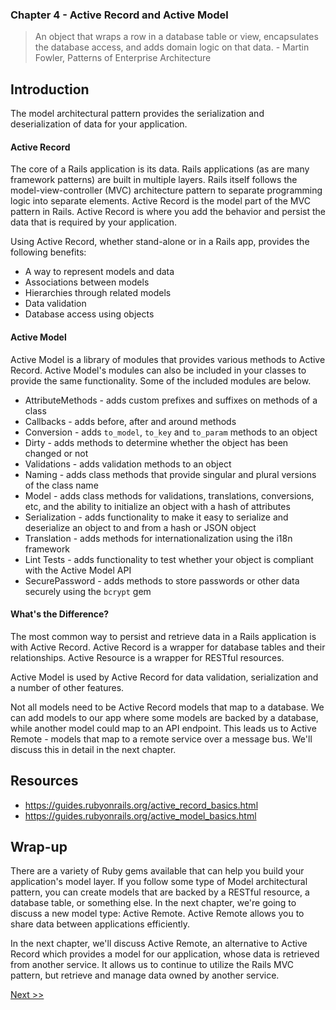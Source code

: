 ### Chapter 4 - Active Record and Active Model

> An object that wraps a row in a database table or view, encapsulates the database access, and adds domain logic on that data. - Martin Fowler, Patterns of Enterprise Architecture

## Introduction

The model architectural pattern provides the serialization and deserialization of data for your application.

#### Active Record

The core of a Rails application is its data. Rails applications (as are many framework patterns) are built in multiple layers. Rails itself follows the model-view-controller (MVC) architecture pattern to separate programming logic into separate elements. Active Record is the model part of the MVC pattern in Rails. Active Record is where you add the behavior and persist the data that is required by your application.

Using Active Record, whether stand-alone or in a Rails app, provides the following benefits:

* A way to represent models and data
* Associations between models
* Hierarchies through related models
* Data validation
* Database access using objects

#### Active Model

Active Model is a library of modules that provides various methods to Active Record. Active Model's modules can also be included in your classes to provide the same functionality. Some of the included modules are below.

- AttributeMethods - adds custom prefixes and suffixes on methods of a class
- Callbacks - adds before, after and around methods
- Conversion - adds `to_model`, `to_key` and `to_param` methods to an object
- Dirty - adds methods to determine whether the object has been changed or not
- Validations - adds validation methods to an object
- Naming - adds class methods that provide singular and plural versions of the class name
- Model - adds class methods for validations, translations, conversions, etc, and the ability to initialize an object with a hash of attributes
- Serialization - adds functionality to make it easy to serialize and deserialize an object to and from a hash or JSON object
- Translation - adds methods for internationalization using the i18n framework
- Lint Tests - adds functionality to test whether your object is compliant with the Active Model API
- SecurePassword - adds methods to store passwords or other data securely using the `bcrypt` gem

#### What's the Difference?

The most common way to persist and retrieve data in a Rails application is with Active Record. Active Record is a wrapper for database tables and their relationships. Active Resource is a wrapper for RESTful resources.

Active Model is used by Active Record for data validation, serialization and a number of other features. 

Not all models need to be Active Record models that map to a database. We can add models to our app where some models are backed by a database, while another model could map to an API endpoint. This leads us to Active Remote - models that map to a remote service over a message bus. We'll discuss this in detail in the next chapter.

## Resources

* https://guides.rubyonrails.org/active_record_basics.html
* https://guides.rubyonrails.org/active_model_basics.html

## Wrap-up

There are a variety of Ruby gems available that can help you build your application's model layer. If you follow some type of Model architectural pattern, you can create models that are backed by a RESTful resource, a database table, or something else. In the next chapter, we're going to discuss a new model type: Active Remote. Active Remote allows you to share data between applications efficiently.

In the next chapter, we'll discuss Active Remote, an alternative to Active Record which provides a model for our application, whose data is retrieved from another service. It allows us to continue to utilize the Rails MVC pattern, but retrieve and manage data owned by another service.

[Next >>](060-chapter-05.md)
